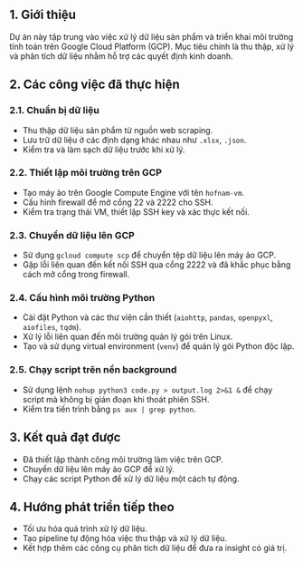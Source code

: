 ## 1. Giới thiệu

Dự án này tập trung vào việc xử lý dữ liệu sản phẩm và triển khai môi trường tính toán trên Google Cloud Platform (GCP). Mục tiêu chính là thu thập, xử lý và phân tích dữ liệu nhằm hỗ trợ các quyết định kinh doanh.

## 2. Các công việc đã thực hiện

### 2.1. Chuẩn bị dữ liệu

- Thu thập dữ liệu sản phẩm từ nguồn web scraping.
- Lưu trữ dữ liệu ở các định dạng khác nhau như `.xlsx`, `.json`.
- Kiểm tra và làm sạch dữ liệu trước khi xử lý.

### 2.2. Thiết lập môi trường trên GCP

- Tạo máy ảo trên Google Compute Engine với tên `hofnam-vm`.
- Cấu hình firewall để mở cổng 22 và 2222 cho SSH.
- Kiểm tra trạng thái VM, thiết lập SSH key và xác thực kết nối.

### 2.3. Chuyển dữ liệu lên GCP

- Sử dụng `gcloud compute scp` để chuyển tệp dữ liệu lên máy ảo GCP.
- Gặp lỗi liên quan đến kết nối SSH qua cổng 2222 và đã khắc phục bằng cách mở cổng trong firewall.

### 2.4. Cấu hình môi trường Python

- Cài đặt Python và các thư viện cần thiết (`aiohttp`, `pandas`, `openpyxl`, `aiofiles`, `tqdm`).
- Xử lý lỗi liên quan đến môi trường quản lý gói trên Linux.
- Tạo và sử dụng virtual environment (`venv`) để quản lý gói Python độc lập.

### 2.5. Chạy script trên nền background

- Sử dụng lệnh `nohup python3 code.py > output.log 2>&1 &` để chạy script mà không bị gián đoạn khi thoát phiên SSH.
- Kiểm tra tiến trình bằng `ps aux | grep python`.

## 3. Kết quả đạt được

- Đã thiết lập thành công môi trường làm việc trên GCP.
- Chuyển dữ liệu lên máy ảo GCP để xử lý.
- Chạy các script Python để xử lý dữ liệu một cách tự động.

## 4. Hướng phát triển tiếp theo

- Tối ưu hóa quá trình xử lý dữ liệu.
- Tạo pipeline tự động hóa việc thu thập và xử lý dữ liệu.
- Kết hợp thêm các công cụ phân tích dữ liệu để đưa ra insight có giá trị.
